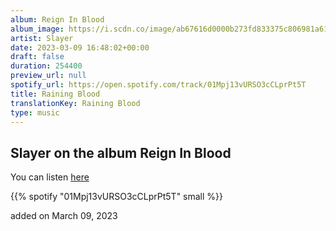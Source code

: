 ```yaml
---
album: Reign In Blood
album_image: https://i.scdn.co/image/ab67616d0000b273fd833375c806981a61bb82ec
artist: Slayer
date: 2023-03-09 16:48:02+00:00
draft: false
duration: 254400
preview_url: null
spotify_url: https://open.spotify.com/track/01Mpj13vURSO3cCLprPt5T
title: Raining Blood
translationKey: Raining Blood
type: music
---
```


## Slayer on the album Reign In Blood

You can listen [here](https://open.spotify.com/track/01Mpj13vURSO3cCLprPt5T)

{{% spotify "01Mpj13vURSO3cCLprPt5T" small %}}

added on March 09, 2023